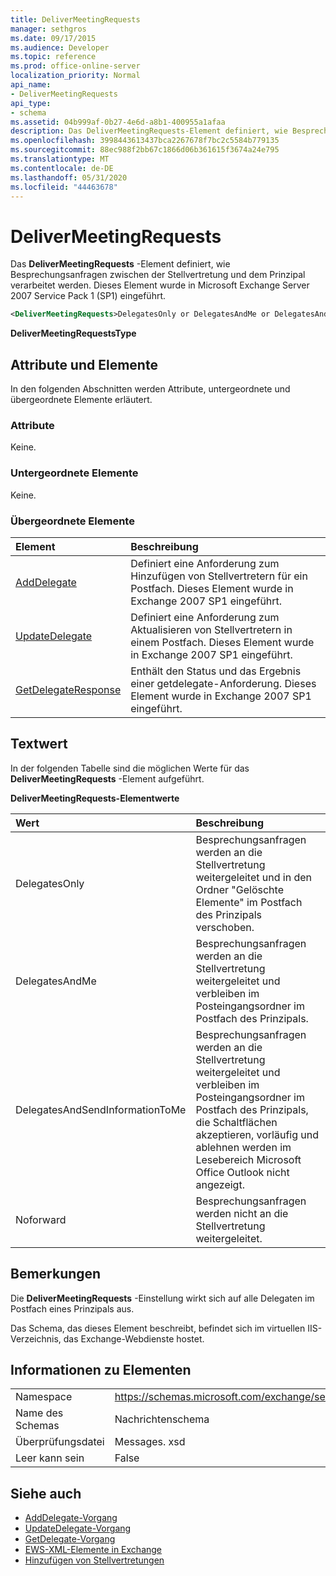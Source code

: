 ```yaml
---
title: DeliverMeetingRequests
manager: sethgros
ms.date: 09/17/2015
ms.audience: Developer
ms.topic: reference
ms.prod: office-online-server
localization_priority: Normal
api_name:
- DeliverMeetingRequests
api_type:
- schema
ms.assetid: 04b999af-0b27-4e6d-a8b1-400955a1afaa
description: Das DeliverMeetingRequests-Element definiert, wie Besprechungsanfragen zwischen der Stellvertretung und dem Prinzipal verarbeitet werden. Dieses Element wurde in Microsoft Exchange Server 2007 Service Pack 1 (SP1) eingeführt.
ms.openlocfilehash: 3998443613437bca2267678f7bc2c5584b779135
ms.sourcegitcommit: 88ec988f2bb67c1866d06b361615f3674a24e795
ms.translationtype: MT
ms.contentlocale: de-DE
ms.lasthandoff: 05/31/2020
ms.locfileid: "44463678"
---
```

# <a name="delivermeetingrequests"></a>DeliverMeetingRequests

Das **DeliverMeetingRequests** -Element definiert, wie Besprechungsanfragen zwischen der Stellvertretung und dem Prinzipal verarbeitet werden. Dieses Element wurde in Microsoft Exchange Server 2007 Service Pack 1 (SP1) eingeführt. 
  
```XML
<DeliverMeetingRequests>DelegatesOnly or DelegatesAndMe or DelegatesAndSendInformationToMe or NoForward</DeliverMeetingRequests>
```

 **DeliverMeetingRequestsType**
## <a name="attributes-and-elements"></a>Attribute und Elemente

In den folgenden Abschnitten werden Attribute, untergeordnete und übergeordnete Elemente erläutert.
  
### <a name="attributes"></a>Attribute

Keine.
  
### <a name="child-elements"></a>Untergeordnete Elemente

Keine.
  
### <a name="parent-elements"></a>Übergeordnete Elemente

|**Element**|**Beschreibung**|
|:-----|:-----|
|[AddDelegate](adddelegate.md) <br/> |Definiert eine Anforderung zum Hinzufügen von Stellvertretern für ein Postfach. Dieses Element wurde in Exchange 2007 SP1 eingeführt.  <br/> |
|[UpdateDelegate](updatedelegate.md) <br/> |Definiert eine Anforderung zum Aktualisieren von Stellvertretern in einem Postfach. Dieses Element wurde in Exchange 2007 SP1 eingeführt.  <br/> |
|[GetDelegateResponse](getdelegateresponse.md) <br/> |Enthält den Status und das Ergebnis einer getdelegate-Anforderung. Dieses Element wurde in Exchange 2007 SP1 eingeführt.  <br/> |
   
## <a name="text-value"></a>Textwert

In der folgenden Tabelle sind die möglichen Werte für das **DeliverMeetingRequests** -Element aufgeführt. 
  
**DeliverMeetingRequests-Elementwerte**

|**Wert**|**Beschreibung**|
|:-----|:-----|
|DelegatesOnly  <br/> |Besprechungsanfragen werden an die Stellvertretung weitergeleitet und in den Ordner "Gelöschte Elemente" im Postfach des Prinzipals verschoben.  <br/> |
|DelegatesAndMe  <br/> |Besprechungsanfragen werden an die Stellvertretung weitergeleitet und verbleiben im Posteingangsordner im Postfach des Prinzipals.  <br/> |
|DelegatesAndSendInformationToMe  <br/> |Besprechungsanfragen werden an die Stellvertretung weitergeleitet und verbleiben im Posteingangsordner im Postfach des Prinzipals, die Schaltflächen akzeptieren, vorläufig und ablehnen werden im Lesebereich Microsoft Office Outlook nicht angezeigt.  <br/> |
|Noforward  <br/> |Besprechungsanfragen werden nicht an die Stellvertretung weitergeleitet.  <br/> |
   
## <a name="remarks"></a>Bemerkungen

Die **DeliverMeetingRequests** -Einstellung wirkt sich auf alle Delegaten im Postfach eines Prinzipals aus. 
  
Das Schema, das dieses Element beschreibt, befindet sich im virtuellen IIS-Verzeichnis, das Exchange-Webdienste hostet.
  
## <a name="element-information"></a>Informationen zu Elementen

|||
|:-----|:-----|
|Namespace  <br/> |https://schemas.microsoft.com/exchange/services/2006/messages  <br/> |
|Name des Schemas  <br/> |Nachrichtenschema  <br/> |
|Überprüfungsdatei  <br/> |Messages. xsd  <br/> |
|Leer kann sein  <br/> |False  <br/> |
   
## <a name="see-also"></a>Siehe auch

- [AddDelegate-Vorgang](adddelegate-operation.md)  
- [UpdateDelegate-Vorgang](updatedelegate-operation.md)  
- [GetDelegate-Vorgang](getdelegate-operation.md)
- [EWS-XML-Elemente in Exchange](ews-xml-elements-in-exchange.md)
- [Hinzufügen von Stellvertretungen](https://msdn.microsoft.com/library/3a744150-66a3-4a13-9433-793603ba5038%28Office.15%29.aspx)


